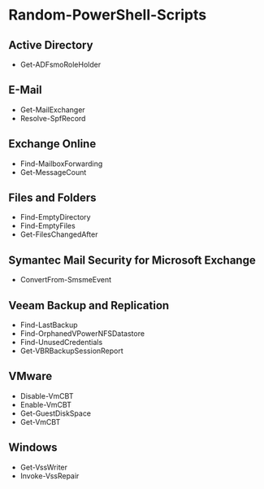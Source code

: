 # Random-PowerShell-Scripts

<h2>Active Directory</h2>

- Get-ADFsmoRoleHolder</br>

<h2>E-Mail</h2>

- Get-MailExchanger
- Resolve-SpfRecord

<h2>Exchange Online</h2>

- Find-MailboxForwarding</br>
- Get-MessageCount</br>

<h2>Files and Folders</h2>

- Find-EmptyDirectory
- Find-EmptyFiles
- Get-FilesChangedAfter

<h2>Symantec Mail Security for Microsoft Exchange</h2>

- ConvertFrom-SmsmeEvent</br>

<h2>Veeam Backup and Replication</h2>

- Find-LastBackup</br>
- Find-OrphanedVPowerNFSDatastore</br>
- Find-UnusedCredentials</br>
- Get-VBRBackupSessionReport</br>

<h2>VMware</h2>

- Disable-VmCBT
- Enable-VmCBT
- Get-GuestDiskSpace</br>
- Get-VmCBT</br>

<h2>Windows</h2>

- Get-VssWriter
- Invoke-VssRepair